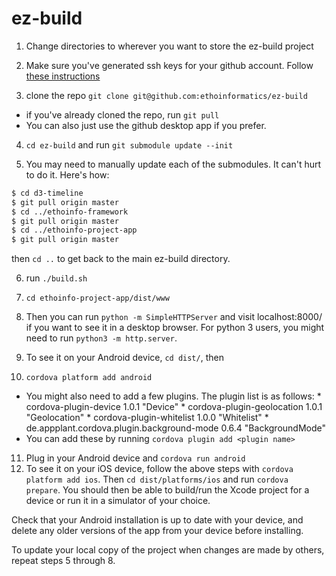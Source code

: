ez-build
========

1. Change directories to wherever you want to store the ez-build project
2. Make sure you've generated ssh keys for your github account. Follow [these instructions](https://help.github.com/articles/generating-ssh-keys/)

3. clone the repo `git clone git@github.com:ethoinformatics/ez-build`
  * if you've already cloned the repo, run `git pull`
  * You can also just use the github desktop app if you prefer.

4. `cd ez-build` and run `git submodule update --init`

5. You may need to manually update each of the submodules. It can't hurt to do it. Here's how:

```bash
$ cd d3-timeline
$ git pull origin master
$ cd ../ethoinfo-framework
$ git pull origin master
$ cd ../ethoinfo-project-app
$ git pull origin master
```

then  `cd ..` to get back to the main ez-build directory.

6. run `./build.sh`

7. `cd ethoinfo-project-app/dist/www`

8. Then you can run `python -m SimpleHTTPServer` and visit localhost:8000/ if you want to see it in a desktop browser. For python 3 users, you might need to run `python3 -m http.server`.
9. To see it on your Android device, `cd dist/`, then
10. `cordova platform add android`
  *  You might also need to add a few plugins. The plugin list is as follows:
    * cordova-plugin-device 1.0.1 "Device"
    * cordova-plugin-geolocation 1.0.1 "Geolocation"
    * cordova-plugin-whitelist 1.0.0 "Whitelist"
    * de.appplant.cordova.plugin.background-mode 0.6.4 "BackgroundMode"
  *  You can add these by running `cordova plugin add <plugin name>`
11. Plug in your Android device and `cordova run android`
12. To see it on your iOS device, follow the above steps with `cordova platform add ios`. Then `cd dist/platforms/ios` and run `cordova prepare`. You should then be able to build/run the Xcode project for a device or run it in a simulator of your choice.

Check that your Android installation is up to date with your device, and delete any older versions of the app from your device before installing.

To update your local copy of the project when changes are made by others, repeat steps 5 through 8.
